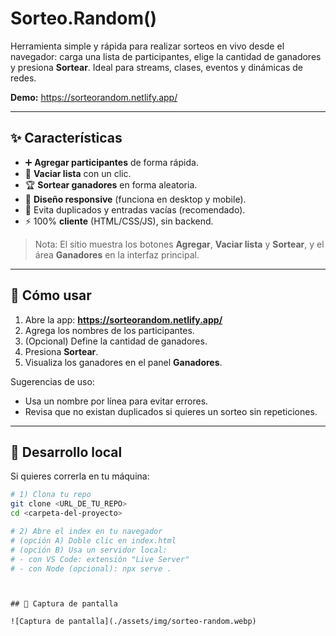 # Sorteo.Random()

Herramienta simple y rápida para realizar sorteos en vivo desde el navegador: carga una lista de participantes, elige la cantidad de ganadores y presiona **Sortear**. Ideal para streams, clases, eventos y dinámicas de redes.

**Demo:** https://sorteorandom.netlify.app/

---

## ✨ Características

- ➕ **Agregar participantes** de forma rápida.
- 🧹 **Vaciar lista** con un clic.
- 🏆 **Sortear ganadores** en forma aleatoria.
- 📱 **Diseño responsive** (funciona en desktop y mobile).
- 🧯 Evita duplicados y entradas vacías (recomendado).
- ⚡️ 100% **cliente** (HTML/CSS/JS), sin backend.

> Nota: El sitio muestra los botones **Agregar**, **Vaciar lista** y **Sortear**, y el área **Ganadores** en la interfaz principal.

---

## 🧪 Cómo usar

1. Abre la app: **https://sorteorandom.netlify.app/**
2. Agrega los nombres de los participantes.
3. (Opcional) Define la cantidad de ganadores.
4. Presiona **Sortear**.
5. Visualiza los ganadores en el panel **Ganadores**.

Sugerencias de uso:
- Usa un nombre por línea para evitar errores.
- Revisa que no existan duplicados si quieres un sorteo sin repeticiones.

---

## 🚀 Desarrollo local

Si quieres correrla en tu máquina:

```bash
# 1) Clona tu repo
git clone <URL_DE_TU_REPO>
cd <carpeta-del-proyecto>

# 2) Abre el index en tu navegador
# (opción A) Doble clic en index.html
# (opción B) Usa un servidor local:
# - con VS Code: extensión "Live Server"
# - con Node (opcional): npx serve .
```

```


## 📸 Captura de pantalla

![Captura de pantalla](./assets/img/sorteo-random.webp)


